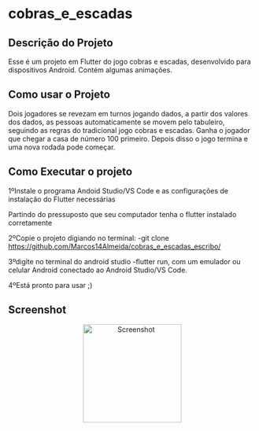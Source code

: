 # cobras_e_escadas

## Descrição do Projeto 

Esse é um projeto em Flutter do jogo cobras e escadas, desenvolvido para dispositivos Android. Contém algumas animações.

## Como usar o Projeto 

Dois jogadores se revezam em turnos jogando dados, a partir dos valores dos dados, as pessoas automaticamente se movem pelo tabuleiro, seguindo as regras do tradicional jogo cobras e escadas. Ganha o jogador que chegar a casa de número 100 primeiro. Depois disso o jogo termina e uma nova rodada pode começar.

## Como Executar o projeto

1ºInstale o programa Andoid Studio/VS Code e as configurações de instalação do Flutter necessárias

Partindo do pressuposto que seu computador tenha o flutter instalado corretamente

2ºCopie o projeto digiando no terminal: -git clone https://github.com/Marcos14Almeida/cobras_e_escadas_escribo/

3ºdigite no terminal do android studio -flutter run, com um emulador ou celular Android conectado ao Android Studio/VS Code.

4ºEstá pronto para usar ;)

## Screenshot

<p align="center">
  <img src="https://github.com/Marcos14Almeida/cobras_e_escadas_escribo/blob/master/screenshot.jpg" width="200" title="Screenshot">
  </a>
</p>
